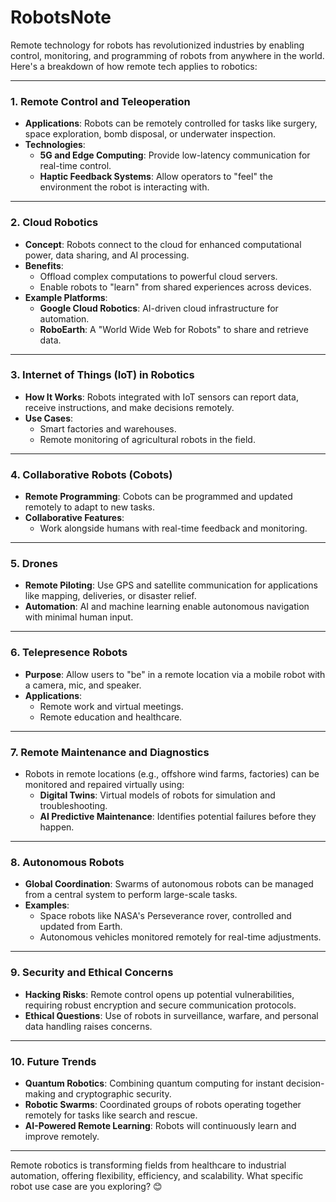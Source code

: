 # RobotsNote

Remote technology for robots has revolutionized industries by enabling control, monitoring, and programming of robots from anywhere in the world. Here's a breakdown of how remote tech applies to robotics:

---

### **1. Remote Control and Teleoperation**
- **Applications**: Robots can be remotely controlled for tasks like surgery, space exploration, bomb disposal, or underwater inspection.
- **Technologies**:
  - **5G and Edge Computing**: Provide low-latency communication for real-time control.
  - **Haptic Feedback Systems**: Allow operators to "feel" the environment the robot is interacting with.

---

### **2. Cloud Robotics**
- **Concept**: Robots connect to the cloud for enhanced computational power, data sharing, and AI processing.
- **Benefits**:
  - Offload complex computations to powerful cloud servers.
  - Enable robots to "learn" from shared experiences across devices.
- **Example Platforms**:
  - **Google Cloud Robotics**: AI-driven cloud infrastructure for automation.
  - **RoboEarth**: A "World Wide Web for Robots" to share and retrieve data.

---

### **3. Internet of Things (IoT) in Robotics**
- **How It Works**: Robots integrated with IoT sensors can report data, receive instructions, and make decisions remotely.
- **Use Cases**:
  - Smart factories and warehouses.
  - Remote monitoring of agricultural robots in the field.

---

### **4. Collaborative Robots (Cobots)**
- **Remote Programming**: Cobots can be programmed and updated remotely to adapt to new tasks.
- **Collaborative Features**:
  - Work alongside humans with real-time feedback and monitoring.

---

### **5. Drones**
- **Remote Piloting**: Use GPS and satellite communication for applications like mapping, deliveries, or disaster relief.
- **Automation**: AI and machine learning enable autonomous navigation with minimal human input.

---

### **6. Telepresence Robots**
- **Purpose**: Allow users to "be" in a remote location via a mobile robot with a camera, mic, and speaker.
- **Applications**:
  - Remote work and virtual meetings.
  - Remote education and healthcare.

---

### **7. Remote Maintenance and Diagnostics**
- Robots in remote locations (e.g., offshore wind farms, factories) can be monitored and repaired virtually using:
  - **Digital Twins**: Virtual models of robots for simulation and troubleshooting.
  - **AI Predictive Maintenance**: Identifies potential failures before they happen.

---

### **8. Autonomous Robots**
- **Global Coordination**: Swarms of autonomous robots can be managed from a central system to perform large-scale tasks.
- **Examples**:
  - Space robots like NASA's Perseverance rover, controlled and updated from Earth.
  - Autonomous vehicles monitored remotely for real-time adjustments.

---

### **9. Security and Ethical Concerns**
- **Hacking Risks**: Remote control opens up potential vulnerabilities, requiring robust encryption and secure communication protocols.
- **Ethical Questions**: Use of robots in surveillance, warfare, and personal data handling raises concerns.

---

### **10. Future Trends**
- **Quantum Robotics**: Combining quantum computing for instant decision-making and cryptographic security.
- **Robotic Swarms**: Coordinated groups of robots operating together remotely for tasks like search and rescue.
- **AI-Powered Remote Learning**: Robots will continuously learn and improve remotely.

---

Remote robotics is transforming fields from healthcare to industrial automation, offering flexibility, efficiency, and scalability. What specific robot use case are you exploring? 😊
